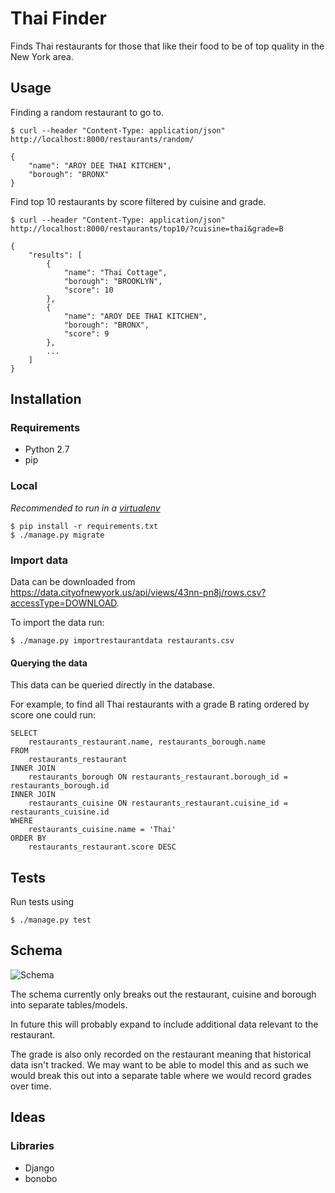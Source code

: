 # Thai Finder

Finds Thai restaurants for those that like their food to be of top quality in the New York area.

## Usage

Finding a random restaurant to go to.

    $ curl --header "Content-Type: application/json" http://localhost:8000/restaurants/random/

    {
        "name": "AROY DEE THAI KITCHEN",
        "borough": "BRONX"
    }

Find top 10 restaurants by score filtered by cuisine and grade.

    $ curl --header "Content-Type: application/json" http://localhost:8000/restaurants/top10/?cuisine=thai&grade=B

    {
        "results": [
            {
                "name": "Thai Cottage",
                "borough": "BROOKLYN",
                "score": 10
            },
            {
                "name": "AROY DEE THAI KITCHEN",
                "borough": "BRONX",
                "score": 9
            },
            ...
        ]
    }


## Installation

### Requirements

  * Python 2.7
  * pip

### Local

*Recommended to run in a [virtualenv](https://virtualenv.pypa.io/en/latest/)*

    $ pip install -r requirements.txt
    $ ./manage.py migrate

### Import data

Data can be downloaded from https://data.cityofnewyork.us/api/views/43nn-pn8j/rows.csv?accessType=DOWNLOAD.

To import the data run:

    $ ./manage.py importrestaurantdata restaurants.csv

#### Querying the data

This data can be queried directly in the database.

For example, to find all Thai restaurants with a grade B rating ordered by score one could run:

    SELECT
        restaurants_restaurant.name, restaurants_borough.name
    FROM
        restaurants_restaurant
    INNER JOIN
        restaurants_borough ON restaurants_restaurant.borough_id = restaurants_borough.id
    INNER JOIN
        restaurants_cuisine ON restaurants_restaurant.cuisine_id = restaurants_cuisine.id
    WHERE
        restaurants_cuisine.name = 'Thai'
    ORDER BY
        restaurants_restaurant.score DESC

## Tests

Run tests using

    $ ./manage.py test

## Schema

![Schema](kevincarrogan.github.com/thai-finder/schema.png)

The schema currently only breaks out the restaurant, cuisine and borough into separate tables/models.

In future this will probably expand to include additional data relevant to the restaurant.

The grade is also only recorded on the restaurant meaning that historical data isn't tracked. We may want to be able to model this and as such we would break this out into a separate table where we would record grades over time.

## Ideas

### Libraries

  - Django
  - bonobo
